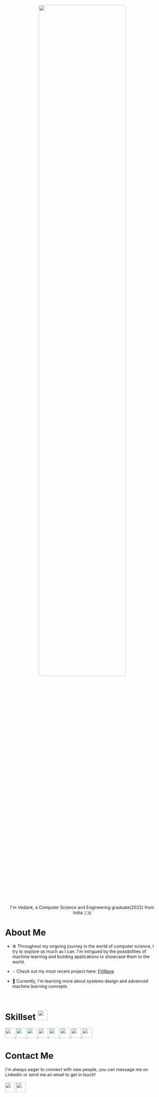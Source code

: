 <div align="center">
<img src="https://rishavanand.github.io/static/images/greetings.gif" align="center" style="width: 75%" />
</div>
<br>
<div align="center">I'm Vedank, a Computer Science and Engineering graduate(2022) from India 🇮🇳</div>  

<h1> About Me </h1>

- ⚙️ Throughout my ongoing journey in the world of computer science, I try to explore as much as I can. I'm intrigued by the possibilities of machine learning and building applications to showcase them to the world.

- 💡 Check out my most recent project here: <a href = "https://github.com/VedankPande/FitWave">FitWave</a>

- 🌱 Currently, I'm learning more about systems design and advanced machine learning concepts


<br>

<h1> Skillset <img src = "https://media2.giphy.com/media/QssGEmpkyEOhBCb7e1/giphy.gif?cid=ecf05e47a0n3gi1bfqntqmob8g9aid1oyj2wr3ds3mg700bl&rid=giphy.gif" width = 32px height=32px> </h1>
<a href= https://github.com/VedankPande ?tab=repositories&q=&type=&language=python&sort= > <img width ='32px' src ='https://raw.githubusercontent.com/rahulbanerjee26/githubAboutMeGenerator/main/icons/python.svg'> </a>
<a href= https://github.com/VedankPande ?tab=repositories&q=&type=&language=cpp&sort= > <img width ='32px' src ='https://raw.githubusercontent.com/rahulbanerjee26/githubAboutMeGenerator/main/icons/cpp.svg'> </a>
<a href= https://github.com/VedankPande ?tab=repositories&q=&type=&language=java&sort= > <img width ='32px' src ='https://raw.githubusercontent.com/rahulbanerjee26/githubAboutMeGenerator/main/icons/java.svg'> </a>
<a href= https://github.com/VedankPande ?tab=repositories&q=&type=&language=flutter&sort= > <img width ='32px' src ='https://raw.githubusercontent.com/rahulbanerjee26/githubAboutMeGenerator/main/icons/flutter.svg'> </a>
<a href= https://github.com/VedankPande ?tab=repositories&q=&type=&language=dart&sort= > <img width ='32px' src ='https://raw.githubusercontent.com/rahulbanerjee26/githubAboutMeGenerator/main/icons/dart.svg'> </a>
<a href= https://github.com/VedankPande ?tab=repositories&q=&type=&language=tensorflow&sort= > <img width ='32px' src ='https://raw.githubusercontent.com/rahulbanerjee26/githubAboutMeGenerator/main/icons/tensorflow.svg'> </a>
<a href= https://github.com/VedankPande ?tab=repositories&q=&type=&language=mysql&sort= > <img width ='32px' src ='https://raw.githubusercontent.com/rahulbanerjee26/githubAboutMeGenerator/main/icons/mysql.svg'> </a>
<a href= https://github.com/VedankPande ?tab=repositories&q=&type=&language=sqlite&sort= > <img width ='32px' src ='https://raw.githubusercontent.com/rahulbanerjee26/githubAboutMeGenerator/main/icons/sqlite.svg'> </a>

<br>
<h1> Contact Me </h1>
I'm always eager to connect with new people, you can message me on Linkedin or send me an email to get in touch!
<br><br>
<a href = 'https://www.linkedin.com/in/vedank-pande/'> <img width = '32px' align= 'center' src="https://raw.githubusercontent.com/rahulbanerjee26/githubAboutMeGenerator/main/icons/linked-in-alt.svg"/></a>
<a href ='mailto:vedank.pande@gmail.com'> <img width="32px" align = 'center' src = 'https://user-images.githubusercontent.com/5141132/50740364-7ea80880-1217-11e9-8faf-2348e31beedd.png'/></a>
<br>
<!--
**VedankPande/VedankPande** is a ✨ _special_ ✨ repository because its `README.md` (this file) appears on your GitHub profile.

Here are some ideas to get you started:

- 🔭 I’m currently working on ...
- 🌱 I’m currently learning ...
- 👯 I’m looking to collaborate on ...
- 🤔 I’m looking for help with ...
- 💬 Ask me about ...
- 📫 How to reach me: ...
- 😄 Pronouns: ...
- ⚡ Fun fact: ...
-->
